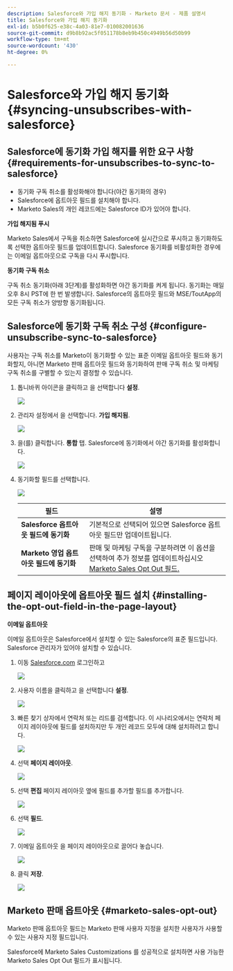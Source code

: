 ```yaml
---
description: Salesforce와 가입 해지 동기화 - Marketo 문서 - 제품 설명서
title: Salesforce와 가입 해지 동기화
exl-id: b5b0f625-e38c-4a03-81e7-010082001636
source-git-commit: d9b8b92ac5f051178b8eb9b450c4949b56d50b99
workflow-type: tm+mt
source-wordcount: '430'
ht-degree: 0%

---
```


# Salesforce와 가입 해지 동기화 {#syncing-unsubscribes-with-salesforce}

## Salesforce에 동기화 가입 해지를 위한 요구 사항 {#requirements-for-unsubscribes-to-sync-to-salesforce}

* 동기화 구독 취소를 활성화해야 합니다(야간 동기화의 경우)
* Salesforce에 옵트아웃 필드를 설치해야 합니다.
* Marketo Sales의 개인 레코드에는 Salesforce ID가 있어야 합니다.

**가입 해지됨 푸시**

Marketo Sales에서 구독을 취소하면 Salesforce에 실시간으로 푸시하고 동기화하도록 선택한 옵트아웃 필드를 업데이트합니다. Salesforce 동기화를 비활성화한 경우에는 이메일 옵트아웃으로 구독을 다시 푸시합니다.

**동기화 구독 취소**

구독 취소 동기화(아래 3단계)를 활성화하면 야간 동기화를 켜게 됩니다. 동기화는 매일 오후 8시 PST에 한 번 발생합니다. Salesforce의 옵트아웃 필드와 MSE/ToutApp의 모든 구독 취소가 양방향 동기화됩니다.

## Salesforce에 동기화 구독 취소 구성 {#configure-unsubscribe-sync-to-salesforce}

사용자는 구독 취소를 Marketo이 동기화할 수 있는 표준 이메일 옵트아웃 필드와 동기화할지, 아니면 Marketo 판매 옵트아웃 필드와 동기화하여 판매 구독 취소 및 마케팅 구독 취소를 구별할 수 있는지 결정할 수 있습니다.

1. 톱니바퀴 아이콘을 클릭하고 을 선택합니다 **설정**.

   ![](assets/syncing-unsubscribes-with-salesforce-1.png)

1. 관리자 설정에서 을 선택합니다. **가입 해지됨**.

   ![](assets/syncing-unsubscribes-with-salesforce-2.png)

1. 을(를) 클릭합니다. **통합** 탭. Salesforce에 동기화에서 야간 동기화를 활성화합니다.

   ![](assets/syncing-unsubscribes-with-salesforce-3.png)

1. 동기화할 필드를 선택합니다.

   ![](assets/syncing-unsubscribes-with-salesforce-4.png)

   | 필드 | 설명 |
   |---|---|
   | **Salesforce 옵트아웃 필드에 동기화** | 기본적으로 선택되어 있으면 Salesforce 옵트아웃 필드만 업데이트됩니다. |
   | **Marketo 영업 옵트아웃 필드에 동기화** | 판매 및 마케팅 구독을 구분하려면 이 옵션을 선택하여 추가 정보를 업데이트하십시오 [Marketo Sales Opt Out 필드.](#msoo) |

## 페이지 레이아웃에 옵트아웃 필드 설치 {#installing-the-opt-out-field-in-the-page-layout}

**이메일 옵트아웃**

이메일 옵트아웃은 Salesforce에서 설치할 수 있는 Salesforce의 표준 필드입니다. Salesforce 관리자가 있어야 설치할 수 있습니다.

1. 이동 [Salesforce.com](https://salesforce.com) 로그인하고

   ![](assets/syncing-unsubscribes-with-salesforce-5.png)

1. 사용자 이름을 클릭하고 을 선택합니다 **설정**.

   ![](assets/syncing-unsubscribes-with-salesforce-6.png)

1. 빠른 찾기 상자에서 연락처 또는 리드를 검색합니다. 이 시나리오에서는 연락처 페이지 레이아웃에 필드를 설치하지만 두 개인 레코드 모두에 대해 설치하려고 합니다.

   ![](assets/syncing-unsubscribes-with-salesforce-7.png)

1. 선택 **페이지 레이아웃**.

   ![](assets/syncing-unsubscribes-with-salesforce-8.png)

1. 선택 **편집** 페이지 레이아웃 옆에 필드를 추가할 필드를 추가합니다.

   ![](assets/syncing-unsubscribes-with-salesforce-9.png)

1. 선택 **필드**.

   ![](assets/syncing-unsubscribes-with-salesforce-10.png)

1. 이메일 옵트아웃 을 페이지 레이아웃으로 끌어다 놓습니다.

   ![](assets/syncing-unsubscribes-with-salesforce-11.png)

1. 클릭 **저장**.

   ![](assets/syncing-unsubscribes-with-salesforce-12.png)

## Marketo 판매 옵트아웃 {#marketo-sales-opt-out}

Marketo 판매 옵트아웃 필드는 Marketo 판매 사용자 지정을 설치한 사용자가 사용할 수 있는 사용자 지정 필드입니다.

Salesforce에 Marketo Sales Customizations 를 성공적으로 설치하면 사용 가능한 Marketo Sales Opt Out 필드가 표시됩니다.
